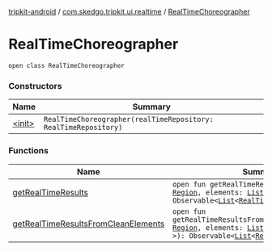 [tripkit-android](../../index.md) / [com.skedgo.tripkit.ui.realtime](../index.md) / [RealTimeChoreographer](./index.md)

# RealTimeChoreographer

`open class RealTimeChoreographer`

### Constructors

| Name | Summary |
|---|---|
| [&lt;init&gt;](-init-.md) | `RealTimeChoreographer(realTimeRepository: RealTimeRepository)` |

### Functions

| Name | Summary |
|---|---|
| [getRealTimeResults](get-real-time-results.md) | `open fun getRealTimeResults(region: `[`Region`](../../com.skedgo.android.common.model/-region/index.md)`, elements: `[`List`](https://kotlinlang.org/api/latest/jvm/stdlib/kotlin.collections/-list/index.html)`<`[`IRealTimeElement`](../../com.skedgo.android.common.agenda/-i-real-time-element/index.md)`>): Observable<`[`List`](https://kotlinlang.org/api/latest/jvm/stdlib/kotlin.collections/-list/index.html)`<`[`RealTimeVehicle`](../../skedgo.tripkit.routing/-real-time-vehicle/index.md)`>>` |
| [getRealTimeResultsFromCleanElements](get-real-time-results-from-clean-elements.md) | `open fun getRealTimeResultsFromCleanElements(region: `[`Region`](../../com.skedgo.android.common.model/-region/index.md)`, elements: `[`List`](https://kotlinlang.org/api/latest/jvm/stdlib/kotlin.collections/-list/index.html)`<`[`IRealTimeElement`](../../com.skedgo.android.common.agenda/-i-real-time-element/index.md)`?>): Observable<`[`List`](https://kotlinlang.org/api/latest/jvm/stdlib/kotlin.collections/-list/index.html)`<`[`RealTimeVehicle`](../../skedgo.tripkit.routing/-real-time-vehicle/index.md)`>>` |

